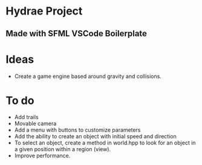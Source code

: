 # Hydrae Project
## Made with SFML VSCode Boilerplate

# Ideas
* Create a game engine based around gravity and collisions.

# To do
* Add trails
* Movable camera
* Add a menu with buttons to customize parameters
* Add the ability to create an object with initial speed and direction
* To select an object, create a method in world.hpp to look for an object in a given position within a region (view).
* Improve performance.